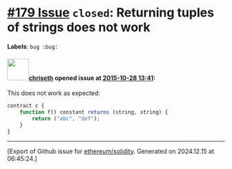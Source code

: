 # [\#179 Issue](https://github.com/ethereum/solidity/issues/179) `closed`: Returning tuples of strings does not work
**Labels**: `bug :bug:`


#### <img src="https://avatars.githubusercontent.com/u/9073706?v=4" width="50">[chriseth](https://github.com/chriseth) opened issue at [2015-10-28 13:41](https://github.com/ethereum/solidity/issues/179):

This does not work as expected:

``` js
contract c {
    function f() constant returns (string, string) {
        return ("abc", "def");
    }
}
```





-------------------------------------------------------------------------------



[Export of Github issue for [ethereum/solidity](https://github.com/ethereum/solidity). Generated on 2024.12.15 at 06:45:24.]
